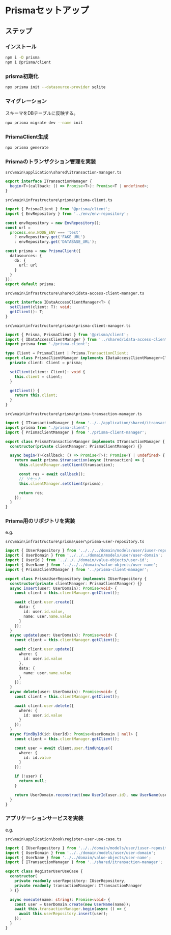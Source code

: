 # Prismaセットアップ

## ステップ

### インストール

```sh
npm i -D prisma
npm i @prisma/client
```

### prisma初期化

```sh
npx prisma init --datasource-provider sqlite
```

### マイグレーション

スキーマをDBテーブルに反映する。  

```sh
npx prisma migrate dev --name init
```

### PrismaClient生成

```sh
npx prisma generate
```

### Prismaのトランザクション管理を実装

`src\main\application\shared\itransaction-manager.ts`

```ts
export interface ITransactionManager {
  begin<T>(callback: () => Promise<T>): Promise<T | undefined>;
}
```

`src\main\infrastructure\prisma\prisma-client.ts`

```ts
import { PrismaClient } from '@prisma/client';
import { EnvRepository } from '../env/env-repository';

const envRepository = new EnvRepository();
const url =
  process.env.NODE_ENV === 'test'
    ? envRepository.get('FAKE_URL')
    : envRepository.get('DATABASE_URL');

const prisma = new PrismaClient({
  datasources: {
    db: {
      url: url
    }
  }
});
export default prisma;
```

`src\main\infrastructure\shared\idata-access-client-manager.ts`

```ts
export interface IDataAccessClientManager<T> {
  setClient(client: T): void;
  getClient(): T;
}
```

`src\main\infrastructure\prisma\prisma-client-manager.ts`

```ts
import { Prisma, PrismaClient } from '@prisma/client';
import { IDataAccessClientManager } from '../shared/idata-access-client-manager';
import prisma from './prisma-client';

type Client = PrismaClient | Prisma.TransactionClient;
export class PrismaClientManager implements IDataAccessClientManager<Client> {
  private client: Client = prisma;

  setClient(client: Client): void {
    this.client = client;
  }

  getClient() {
    return this.client;
  }
}
```

`src\main\infrastructure\prisma\prisma-transaction-manager.ts`

```ts
import { ITransactionManager } from '../../application/shared/itransaction-manager';
import prisma from './prisma-client';
import { PrismaClientManager } from './prisma-client-manager';

export class PrismaTransactionManager implements ITransactionManager {
  constructor(private clientManager: PrismaClientManager) {}

  async begin<T>(callback: () => Promise<T>): Promise<T | undefined> {
    return await prisma.$transaction(async (transaction) => {
      this.clientManager.setClient(transaction);

      const res = await callback();
      // リセット
      this.clientManager.setClient(prisma);

      return res;
    });
  }
}
```

### Prisma用のリポジトリを実装

e.g.  

`src\main\infrastructure\prisma\user\prisma-user-repository.ts`

```ts
import { IUserRepository } from '../../../domain/models/user/iuser-repository';
import { UserDomain } from '../../../domain/models/user/user-domain';
import { UserId } from '../../../domain/value-objects/user-id';
import { UserName } from '../../../domain/value-objects/user-name';
import { PrismaClientManager } from '../prisma-client-manager';

export class PrismaUserRepository implements IUserRepository {
  constructor(private clientManager: PrismaClientManager) {}
  async insert(user: UserDomain): Promise<void> {
    const client = this.clientManager.getClient();

    await client.user.create({
      data: {
        id: user.id.value,
        name: user.name.value
      }
    });
  }
  async update(user: UserDomain): Promise<void> {
    const client = this.clientManager.getClient();

    await client.user.update({
      where: {
        id: user.id.value
      },
      data: {
        name: user.name.value
      }
    });
  }
  async delete(user: UserDomain): Promise<void> {
    const client = this.clientManager.getClient();

    await client.user.delete({
      where: {
        id: user.id.value
      }
    });
  }
  async findById(id: UserId): Promise<UserDomain | null> {
    const client = this.clientManager.getClient();

    const user = await client.user.findUnique({
      where: {
        id: id.value
      }
    });

    if (!user) {
      return null;
    }

    return UserDomain.reconstruct(new UserId(user.id), new UserName(user.name));
  }
}
```

### アプリケーションサービスを実装

e.g.  

`src\main\application\book\register-user-use-case.ts`

```ts
import { IUserRepository } from '../../domain/models/user/iuser-repository';
import { UserDomain } from '../../domain/models/user/user-domain';
import { UserName } from '../../domain/value-objects/user-name';
import { ITransactionManager } from '../shared/itransaction-manager';

export class RegisterUserUseCase {
  constructor(
    private readonly userRepository: IUserRepository,
    private readonly transactionManager: ITransactionManager
  ) {}

  async execute(name: string): Promise<void> {
    const user = UserDomain.create(new UserName(name));
    await this.transactionManager.begin(async () => {
      await this.userRepository.insert(user);
    });
  }
}
```
